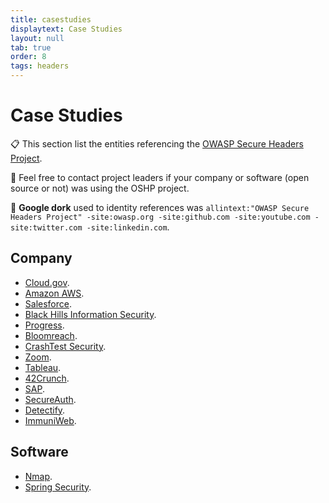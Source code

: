 ```yaml
---
title: casestudies
displaytext: Case Studies
layout: null
tab: true
order: 8
tags: headers
---
```


# Case Studies

📋 This section list the entities referencing the [OWASP Secure Headers Project](https://owasp.org/www-project-secure-headers/).

📩 Feel free to contact project leaders if your company or software (open source or not) was using the OSHP project.

🔎 **Google dork** used to identity references was `allintext:"OWASP Secure Headers Project" -site:owasp.org -site:github.com -site:youtube.com -site:twitter.com -site:linkedin.com`.

## Company

* [Cloud.gov](https://cloud.gov/docs/management/headers/).
* [Amazon AWS](https://docs.aws.amazon.com/whitepapers/latest/secure-content-delivery-amazon-cloudfront/improving-security-by-enabling-security-specific-headers.html).
* [Salesforce](https://documentation.b2c.commercecloud.salesforce.com/DOC1/topic/com.demandware.dochelp/content/b2c_commerce/topics/b2c_security_best_practices/b2c_declarative_security_via_http_headers.html?resultof=%22%68%65%61%64%65%72%73%22%20%22%68%65%61%64%65%72%22%20).
* [Black Hills Information Security](https://www.blackhillsinfosec.com/fixing-content-security-policies-with-cloudflare-workers/).
* [Progress](https://www.progress.com/documentation/sitefinity-cms/110/predefined-security-headers-in-http-response).
* [Bloomreach](https://documentation.bloomreach.com/14/library/concepts/security/configure-security-response-headers.html).
* [CrashTest Security](https://crashtest-security.com/enable-security-headers/).
* [Zoom](https://marketplace.zoom.us/docs/zoom-apps/publishing-an-app/owasp/).
* [Tableau](https://help.tableau.com/current/server-linux/en-us/security_http_headers.htm).
* [42Crunch](https://docs.42crunch.com/latest/content/extras/protection_security_headers.htm).
* [SAP](https://help.sap.com/docs/SAP_UPSCALE_COMMERCE/4620dd88ff9047c89ffb7fa897207a46/30af09ca9e394505a85661fa530d1263.html).
* [SecureAuth](https://docs.secureauth.com/2104/en/identity-platform-http-security-header-best-practices.html).
* [Detectify](https://support.detectify.com/support/solutions/articles/48001048949-https-stripping).
* [ImmuniWeb](https://www.immuniweb.com/websec/about).

## Software

* [Nmap](https://github.com/nmap/nmap/blob/master/scripts/http-security-headers.nse).
* [Spring Security](https://docs.spring.io/spring-security/reference/features/exploits/headers.html).
